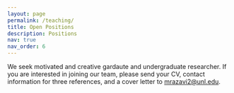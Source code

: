 ```yaml
---
layout: page
permalink: /teaching/
title: Open Positions
description: Positions
nav: true
nav_order: 6
---
```



We seek motivated and creative gardaute and undergraduate researcher. If you are interested in joining our team, please send your CV, contact information for three references, and a cover letter to mrazavi2@unl.edu.
